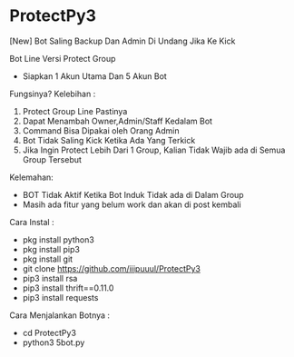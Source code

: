 # ProtectPy3
[New] Bot Saling Backup Dan Admin Di Undang Jika Ke Kick

Bot Line Versi Protect Group
- Siapkan 1 Akun Utama Dan 5 Akun Bot

Fungsinya?
Kelebihan :
1. Protect Group Line Pastinya
2. Dapat Menambah Owner,Admin/Staff Kedalam Bot
3. Command Bisa Dipakai oleh Orang Admin
4. Bot Tidak Saling Kick Ketika Ada Yang Terkick
5. Jika Ingin Protect Lebih Dari 1 Group, Kalian Tidak Wajib ada di Semua Group Tersebut

Kelemahan:
- BOT Tidak Aktif Ketika Bot Induk Tidak ada di Dalam Group
- Masih ada fitur yang belum work dan akan di post kembali

Cara Instal :
- pkg install python3
- pkg install pip3
- pkg install git
- git clone https://github.com/iiipuuul/ProtectPy3
- pip3 install rsa
- pip3 install thrift==0.11.0
- pip3 install requests

Cara Menjalankan Botnya :
- cd ProtectPy3
- python3 5bot.py
